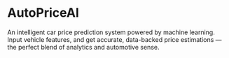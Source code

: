 # AutoPriceAI
An intelligent car price prediction system powered by machine learning. Input vehicle features, and get accurate, data-backed price estimations — the perfect blend of analytics and automotive sense.

